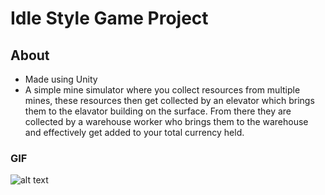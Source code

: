 # Idle Style Game Project

## About
- Made using Unity
- A simple mine simulator where you collect resources from multiple mines, these resources then get collected by an elevator which brings them to the elavator building on the surface. From there they are collected by a warehouse worker who brings them to the warehouse and effectively get added to your total currency held.

### GIF
![alt text](https://github.com/Kristofelek/idle_project/idle_project.gif")
